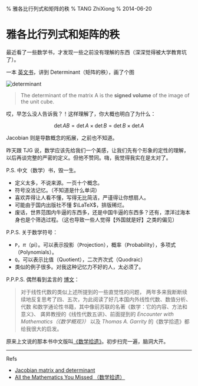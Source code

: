 % 雅各比行列式和矩阵的秩
% TANG ZhiXiong
% 2014-06-20


雅各比行列式和矩阵的秩
======================

最近看了一些数学书，才发现一些之前没有理解的东西（深深觉得被大学教育坑了）。

一本 [英文书][math-book]，讲到 Determinant（矩阵的秩），画了个图

![determinant][det]

> The determinant of the matrix A is the **signed volume** of the image of the unit cube.

哎，早怎么没人告诉我？！这样理解了，你大概也明白了为什么：

$$\det{AB} = \det{A} \times \det{B} =  \det{B} \times \det{A}$$

Jacobian 则是导数概念的拓展，之前也不知道。

昨天跟 TJG 说，数学应该先给我们一个美感，让我们先有个形象的定性的理解，以后再谈完整的严密的定义。但他不赞同。嗨，我觉得我实在是太对了。

P.S. 中文（数学）书，毁一生。

- 定义太多，不说来源。一页十个概念。
- 符号没法记忆。（不知道是什么单词）
- 喜欢弄得让人看不懂，写得无比简洁，严谨得让你想扇人。
- 可能由于国内出版社不懂 $\LaTeX$，排版稀烂。
- 废话，世界范围内牛逼的东西多，还是中国牛逼的东西多？还有，漂洋过海本身也是个筛选过程。（这也导致一些人觉得【外国就是好】之类的偏见）

[math-book]: http://book.douban.com/subject/1797658/

[det]: http://gnat-tang-shared-image.qiniudn.com/math/determinant.png

P.P.S. 关于数学符号：

- `P`，$\pi$（<kbd>p</kbd>i）。可以表示投影（<kbd>P</kbd>rojection），概率（<kbd>P</kbd>robability），多项式（<kbd>P</kbd>olynomials）。
- `Q`。可以表示比值（Quotient），二次齐次式（Quodraic）
- 类似的例子很多。对我这种记忆力不好的人，太必须了。

P.P.P.S. 偶然看到孟言的 [博文][mengyan-blog]：

> 对于线性代数的类似上述所提到的一些直觉性的问题，
> 两年多来我断断续续地反复思考了四、五次，为此阅读了好几本国内外线性代数、数值分析、代数
> 和数学通论性书籍，其中像前苏联的名著《数学：它的内容、方法和意义》、
> 龚昇教授的《线性代数五讲》、前面提到的 *Encounter with Mathematics（《数学概观》）* 
> 以及 *Thomas A. Garrity* 的《数学拾遗》都给我很大的启发。

原来上文说的那本书中文版叫[《数学拾遗》][math-you-missed-zh]。初步扫完一遍，脑洞大开。

[mengyan-blog]: http://blog.163.com/jmun_math/blog/static/26769008200941683851930/

[math-you-missed-zh]: http://book.douban.com/subject/1256358/

[jacobian-determint]: https://en.wikipedia.org/wiki/Jacobian_matrix

---

Refs

- [Jacobian matrix and determinant][jacobian-determint]
- [All the Mathematics You Missed （数学拾遗）][math-book]